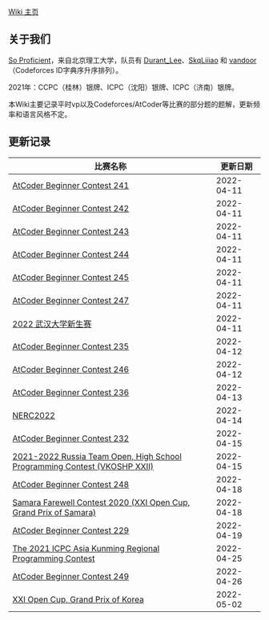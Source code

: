 [Wiki 主页](https://skqliao.github.io)

## 关于我们

[So Proficient](https://skqliao.github.io/https://codeforces.com/team/91336)，来自北京理工大学，队员有 [Durant_Lee](https://skqliao.github.io/https://codeforces.com/profile/Durant_Lee)、[SkqLiiiao](https://skqliao.github.io/https://codeforces.com/profile/SkqLiiiao) 和 [vandoor](https://skqliao.github.io/https://codeforces.com/profile/vandoor)（Codeforces ID字典序升序排列）。

2021年：CCPC（桂林）银牌、ICPC（沈阳）银牌、ICPC（济南）银牌。

本Wiki主要记录平时vp以及Codeforces/AtCoder等比赛的部分题的题解，更新频率和语言风格不定。

## 更新记录

| 比赛名称                                                     | 更新日期   |
| ------------------------------------------------------------ | ---------- |
| [AtCoder Beginner Contest 241](https://skqliao.github.io/atcoder/abc/abc241/) | 2022-04-11 |
| [AtCoder Beginner Contest 242](https://skqliao.github.io/atcoder/abc/abc242/) | 2022-04-11 |
| [AtCoder Beginner Contest 243](https://skqliao.github.io/atcoder/abc/abc243/) | 2022-04-11 |
| [AtCoder Beginner Contest 244](https://skqliao.github.io/atcoder/abc/abc244/) | 2022-04-11 |
| [AtCoder Beginner Contest 245](https://skqliao.github.io/atcoder/abc/abc245/) | 2022-04-11 |
| [AtCoder Beginner Contest 247](https://skqliao.github.io/atcoder/abc/abc247/) | 2022-04-11 |
| [2022 武汉大学新生赛](https://skqliao.github.io/contests/whu-2022-fresh/) | 2022-04-11 |
| [AtCoder Beginner Contest 235](https://skqliao.github.io/atcoder/abc/abc235/) | 2022-04-12 |
| [AtCoder Beginner Contest 246](https://skqliao.github.io/atcoder/abc/abc246/) | 2022-04-12 |
| [AtCoder Beginner Contest 236](https://skqliao.github.io/atcoder/abc/abc236/) | 2022-04-13 |
| [NERC2022](https://skqliao.github.io/contests/nerc2022/)     | 2022-04-14 |
| [AtCoder Beginner Contest 232](https://skqliao.github.io/atcoder/abc/abc232/) | 2022-04-15 |
| [2021-2022 Russia Team Open, High School Programming Contest (VKOSHP XXII)](https://skqliao.github.io/vp/cf-gym-103483) | 2022-04-15 |
| [AtCoder Beginner Contest 248](https://skqliao.github.io/atcoder/abc/abc248/) | 2022-04-18 |
| [Samara Farewell Contest 2020 (XXI Open Cup, Grand Prix of Samara)](https://skqliao.github.io/vp/cf-gym-102916) | 2022-04-18 |
| [AtCoder Beginner Contest 229](https://skqliao.github.io/atcoder/abc/abc229/) | 2022-04-19 |
| [The 2021 ICPC Asia Kunming Regional Programming Contest](https://skqliao.github.io/vp/nowcoder-32708) | 2022-04-25 |
| [AtCoder Beginner Contest 249](https://skqliao.github.io/atcoder/abc/abc249/) | 2022-04-26 |
| [XXI Open Cup, Grand Prix of Korea](https://skqliao.github.io/vp/cf-gym-102759) | 2022-05-02 |
